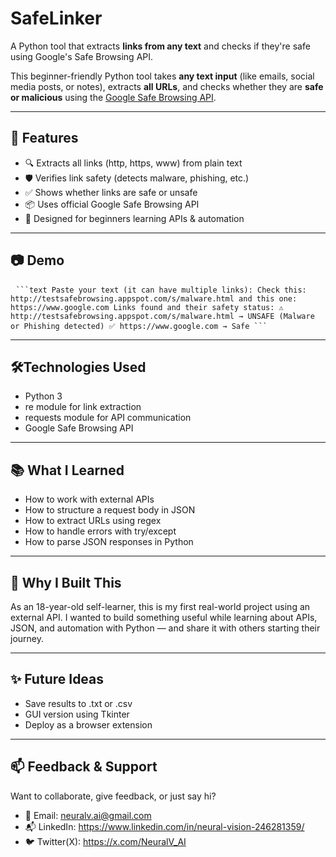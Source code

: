 # SafeLinker
A Python tool that extracts **links from any text** and checks if they're safe using Google's Safe Browsing API.


This beginner-friendly Python tool takes **any text input** (like emails, social media posts, or notes), extracts **all URLs**, and checks whether they are **safe or malicious** using the [Google Safe Browsing API](https://developers.google.com/safe-browsing).

---

## 🚀 Features

- 🔍 Extracts all links (http, https, www) from plain text
- 🛡️ Verifies link safety (detects malware, phishing, etc.)
- ✅ Shows whether links are safe or unsafe
- 📦 Uses official Google Safe Browsing API
- 🧠 Designed for beginners learning APIs & automation

---

## 📷 Demo

<pre> <code>```text Paste your text (it can have multiple links): Check this: http://testsafebrowsing.appspot.com/s/malware.html and this one: https://www.google.com Links found and their safety status: ⚠️ http://testsafebrowsing.appspot.com/s/malware.html → UNSAFE (Malware or Phishing detected) ✅ https://www.google.com → Safe ```</code> </pre>
---

## 🛠️Technologies Used

- Python 3
- re module for link extraction
- requests module for API communication
- Google Safe Browsing API

---

## 📚 What I Learned

- How to work with external APIs
- How to structure a request body in JSON
- How to extract URLs using regex
- How to handle errors with try/except
- How to parse JSON responses in Python

---

## 🌱 Why I Built This

As an 18-year-old self-learner, this is my first real-world project using an external API. I wanted to build something useful while learning about APIs, JSON, and automation with Python — and share it with others starting their journey.


---

## ✨ Future Ideas

- Save results to .txt or .csv
- GUI version using Tkinter
- Deploy as a browser extension

---

## 📫 Feedback & Support

Want to collaborate, give feedback, or just say hi?
- 📧 Email: neuralv.ai@gmail.com
- 📬 LinkedIn: https://www.linkedin.com/in/neural-vision-246281359/
- 🐦 Twitter(X): https://x.com/NeuralV_AI
